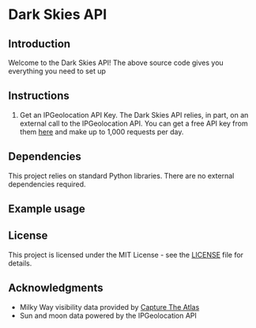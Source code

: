 # Dark Skies API

## Introduction
Welcome to the Dark Skies API! The above source code gives you everything you need to set up 

## Instructions
1. Get an IPGeolocation API Key. The Dark Skies API relies, in part, on an external call to the IPGeolocation API. You can get a free API key from them <a href="https://app.ipgeolocation.io/signup">here</a> and make up to 1,000 requests per day.

## Dependencies
This project relies on standard Python libraries. There are no external dependencies required.

## Example usage

## License
This project is licensed under the MIT License - see the [LICENSE](LICENSE) file for details.

## Acknowledgments
- Milky Way visibility data provided by <a href="https://capturetheatlas.com/how-to-photograph-the-milky-way/">Capture The Atlas</a>
- Sun and moon data powered by the IPGeolocation API